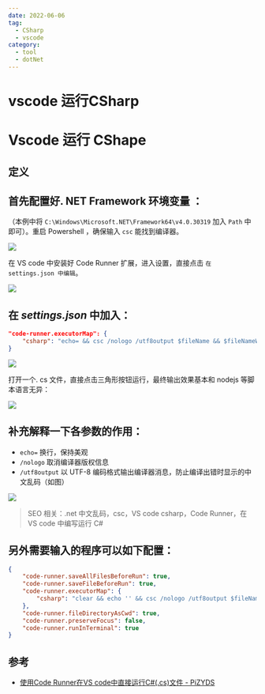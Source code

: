 ```yaml
---
date: 2022-06-06
tag:
  - CSharp
  - vscode
category:
  - tool
  - dotNet
---
```


# vscode 运行CSharp

# Vscode 运行 CShape

## 定义


## 首先配置好. NET Framework 环境变量 ：

（本例中将 `C:\Windows\Microsoft.NET\Framework64\v4.0.30319` 加入 `Path` 中即可）。重启 Powershell ，确保输入 `csc` 能找到编译器。

![](https://www.pizyds.com/wp-content/uploads/2019/08/%E5%B1%8F%E5%B9%95%E6%88%AA%E5%9B%BE40.png)

在 VS code 中安装好 Code Runner 扩展，进入设置，直接点击 `在settings.json 中编辑`。

![](https://www.pizyds.com/wp-content/uploads/2019/08/%E5%B1%8F%E5%B9%95%E6%88%AA%E5%9B%BE41.png)

## 在 _settings.json_ 中加入：

```json
"code-runner.executorMap": {
    "csharp": "echo= && csc /nologo /utf8output $fileName && $fileNameWithoutExt"
}
```

![](https://www.pizyds.com/wp-content/uploads/2019/08/%E5%B1%8F%E5%B9%95%E6%88%AA%E5%9B%BE47.png)

打开一个. cs 文件，直接点击三角形按钮运行，最终输出效果基本和 nodejs 等脚本语言无异：

![](https://www.pizyds.com/wp-content/uploads/2019/08/%E5%B1%8F%E5%B9%95%E6%88%AA%E5%9B%BE48.png)

## 补充解释一下各参数的作用：

* `echo=` 换行，保持美观
* `/nologo` 取消编译器版权信息
* `/utf8output` 以 UTF-8 编码格式输出编译器消息，防止编译出错时显示的中文乱码（如图）

![](https://www.pizyds.com/wp-content/uploads/2019/08/%E5%B1%8F%E5%B9%95%E6%88%AA%E5%9B%BE49.png)

> SEO 相关：.net 中文乱码，csc，VS code csharp，Code Runner，在 VS code 中编写运行 C#

## 另外需要输入的程序可以如下配置：

```json
{
    "code-runner.saveAllFilesBeforeRun": true,
    "code-runner.saveFileBeforeRun": true,
    "code-runner.executorMap": {
        "csharp": "clear && echo '' && csc /nologo /utf8output $fileName && .\\$fileNameWithoutExt"
    },
    "code-runner.fileDirectoryAsCwd": true,
    "code-runner.preserveFocus": false,
    "code-runner.runInTerminal": true
}
```

## 参考

- [使用Code Runner在VS code中直接运行C#(.cs)文件 - PiZYDS](https://www.pizyds.com/code-runner-vs-code-cs/)
